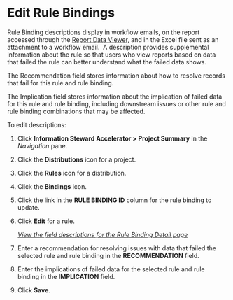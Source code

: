 # Edit Rule Bindings

Rule Binding descriptions display in workflow emails, on the report
accessed through the [Report Data
Viewer,](../Page_Desc/Report_Data_Viewer.htm) and in the Excel file sent
as an attachment to a workflow email.  A description provides
supplemental information about the rule so that users who view reports
based on data that failed the rule can better understand what the failed
data shows.

The Recommendation field stores information about how to resolve records
that fail for this rule and rule binding.

The Implication field stores information about the implication of failed
data for this rule and rule binding, including downstream issues or
other rule and rule binding combinations that may be affected.

To edit descriptions:

1.  Click <span style="font-weight: bold;">Information Steward
    Accelerator \> </span>**Project Summary** in the *Navigation* pane.

2.  Click the **Distributions** icon for a project.

3.  Click the **Rules** icon for a distribution.

4.  Click the **Bindings** icon.

5.  Click the link in the **RULE BINDING ID** column for the rule
    binding to update.

6.  Click **Edit** for a rule.
    
    *[View the field descriptions for the Rule Binding Detail
    page](../Page_Desc/Rule_Binding_Detail.htm)*

7.  Enter a recommendation for resolving issues with data that failed
    the selected rule and rule binding in the **RECOMMENDATION** field.

8.  Enter the implications of failed data for the selected rule and rule
    binding in the **IMPLICATION** field.

9.  Click **Save**.
